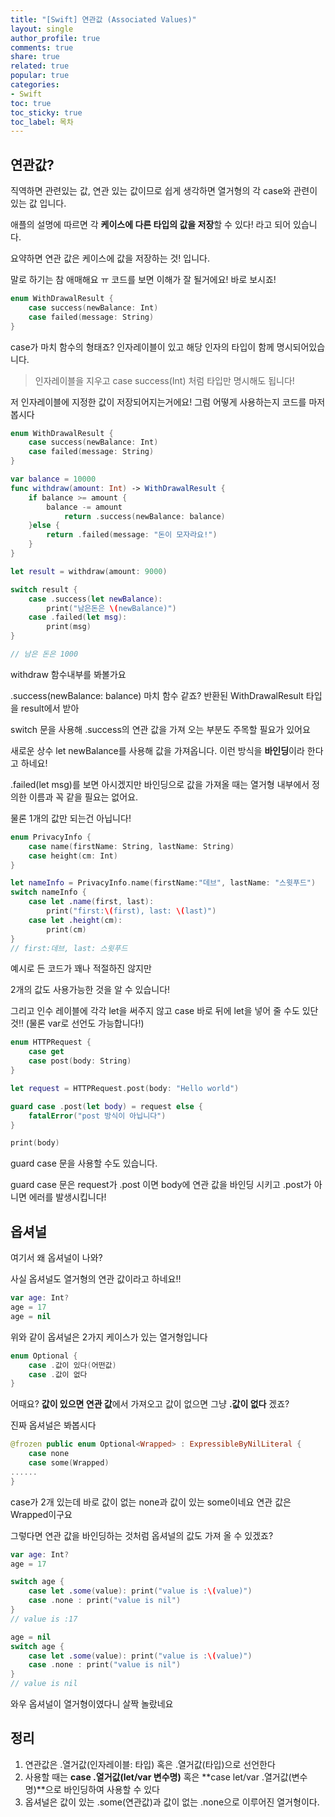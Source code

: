 ```yaml
---
title: "[Swift] 연관값 (Associated Values)"
layout: single
author_profile: true
comments: true
share: true
related: true
popular: true
categories:
- Swift
toc: true
toc_sticky: true
toc_label: 목차
---
```


## 연관값?

직역하면 관련있는 값, 연관 있는 값이므로 쉽게 생각하면 열거형의 각 case와 관련이 있는 값 입니다.

애플의 설명에 따르면 각 **케이스에 다른 타입의 값을 저장**할 수 있다! 라고 되어 있습니다.

요약하면 연관 값은 케이스에 값을 저장하는 것! 입니다.

말로 하기는 참 애매해요 ㅠ 코드를 보면 이해가 잘 될거에요! 바로 보시죠!

```swift
enum WithDrawalResult {
    case success(newBalance: Int)
    case failed(message: String)
}
```

case가 마치 함수의 형태죠? 인자레이블이 있고 해당 인자의 타입이 함께 명시되어있습니다.

> 인자레이블을 지우고 case success(Int) 처럼 타입만 명시해도 됩니다!

저 인자레이블에 지정한 값이 저장되어지는거에요! 그럼 어떻게 사용하는지 코드를 마저 봅시다

```swift
enum WithDrawalResult {
    case success(newBalance: Int)
    case failed(message: String)
}

var balance = 10000
func withdraw(amount: Int) -> WithDrawalResult {
    if balance >= amount {
        balance -= amount
            return .success(newBalance: balance)	
    }else {
        return .failed(message: "돈이 모자라요!")
    }
}

let result = withdraw(amount: 9000)

switch result {
    case .success(let newBalance):
        print("남은돈은 \(newBalance)")
    case .failed(let msg):
        print(msg)
}

// 남은 돈은 1000
```

withdraw 함수내부를 봐볼가요

.success(newBalance: balance) 마치 함수 같죠?  반환된 WithDrawalResult 타입을 result에서 받아

switch 문을 사용해 .success의 연관 값을 가져 오는 부분도 주목할 필요가 있어요

새로운 상수 let newBalance를 사용해 값을 가져옵니다. 이런 방식을 **바인딩**이라 한다고 하네요!

.failed(let msg)를 보면 아시겠지만 바인딩으로 값을 가져올 때는 열거형 내부에서 정의한 이름과 꼭 같을 필요는 없어요. 

물론 1개의 값만 되는건 아닙니다!

```swift
enum PrivacyInfo {
    case name(firstName: String, lastName: String)
    case height(cm: Int)
}

let nameInfo = PrivacyInfo.name(firstName:"데브", lastName: "스윗푸드")
switch nameInfo {
    case let .name(first, last):
        print("first:\(first), last: \(last)")
    case let .height(cm):
        print(cm)
}
// first:데브, last: 스윗푸드
```

예시로 든 코드가 꽤나 적절하진 않지만

2개의 값도 사용가능한 것을 알 수 있습니다!

그리고 인수 레이블에 각각 let을 써주지 않고 case 바로 뒤에 let을 넣어 줄 수도 있단 것!! (물론 var로 선언도 가능합니다!)

```swift
enum HTTPRequest {
    case get
    case post(body: String)
}

let request = HTTPRequest.post(body: "Hello world")

guard case .post(let body) = request else {
    fatalError("post 방식이 아닙니다")
}

print(body)
```

guard case 문을 사용할 수도 있습니다.

guard case 문은 request가 .post 이면 body에 연관 값을 바인딩 시키고 .post가 아니면 에러를 발생시킵니다!

## 옵셔널

여기서 왜 옵셔널이 나와? 

사실 옵셔널도 열거형의 연관 값이라고 하네요!! 

```swift
var age: Int?
age = 17
age = nil
```

위와 같이 옵셔널은 2가지 케이스가 있는 열거형입니다

```swift
enum Optional {
    case .값이 있다(어떤값)
    case .값이 없다
}
```

어때요? **값이 있으면 연관 값**에서 가져오고 값이 없으면 그냥 **.값이 없다** 겠죠?

진짜 옵셔널은 봐봅시다

```swift
@frozen public enum Optional<Wrapped> : ExpressibleByNilLiteral {
    case none
    case some(Wrapped)
......
}
```

case가 2개 있는데 바로 값이 없는 none과 값이 있는 some이네요 연관 값은 Wrapped이구요

그렇다면 연관 값을 바인딩하는 것처럼 옵셔널의 값도 가져 올 수 있겠죠?

```swift
var age: Int?
age = 17

switch age {
    case let .some(value): print("value is :\(value)")
    case .none : print("value is nil")
}
// value is :17 

age = nil
switch age {
    case let .some(value): print("value is :\(value)")
    case .none : print("value is nil")
}
// value is nil
```

와우 옵셔널이 열거형이였다니 살짝 놀랐네요

## 정리

1. 연관값은 .열거값(인자레이블: 타입) 혹은  .열거값(타입)으로 선언한다
2. 사용할 때는 **case .열거값(let/var 변수명)** 혹은 **case let/var .열거값(변수명)**으로 바인딩하여 사용할 수 있다
3. 옵셔널은 값이 있는 .some(연관값)과 값이 없는 .none으로 이루어진 열거형이다.

